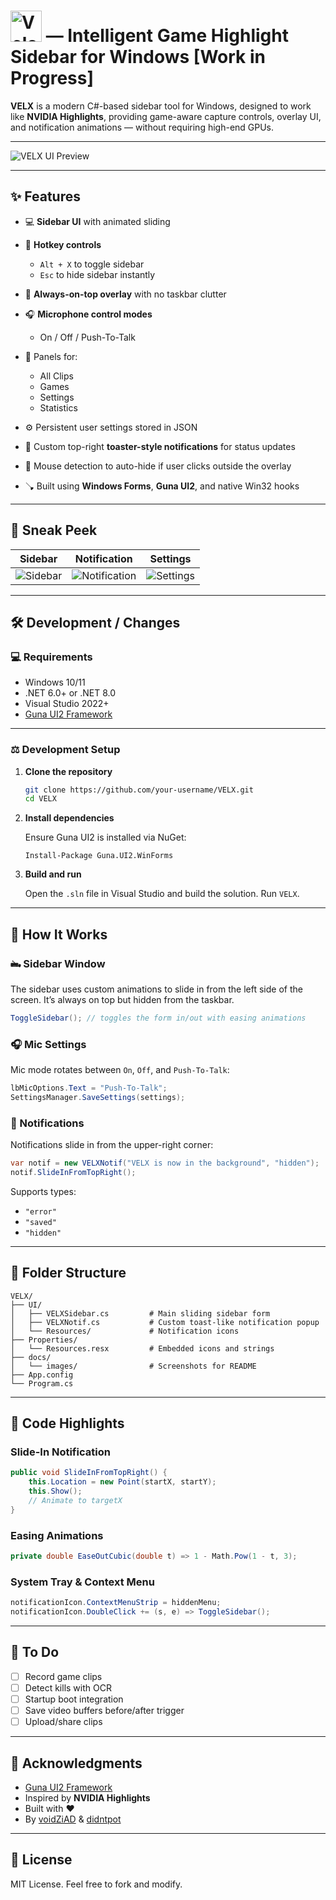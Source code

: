 # <img src="https://github.com/user-attachments/assets/abbe771b-a267-489b-9440-385d8f4b554d" alt="VeloraAI" width="50"/> — Intelligent Game Highlight Sidebar for Windows [Work in Progress]

**VELX** is a modern C#-based sidebar tool for Windows, designed to work like **NVIDIA Highlights**, providing game-aware capture controls, overlay UI, and notification animations — without requiring high-end GPUs.

---

![VELX UI Preview](https://github.com/user-attachments/assets/fc53885b-62d2-4438-baee-7e34a670573a)

---

## ✨ Features

* 💻 **Sidebar UI** with animated sliding
* 🔐 **Hotkey controls**

  * `Alt + X` to toggle sidebar
  * `Esc` to hide sidebar instantly
* 📌 **Always-on-top overlay** with no taskbar clutter
* 🎧 **Microphone control modes**

  * On / Off / Push-To-Talk
* 📁 Panels for:

  * All Clips
  * Games
  * Settings
  * Statistics
* ⚙️ Persistent user settings stored in JSON
* 💬 Custom top-right **toaster-style notifications** for status updates
* 👅 Mouse detection to auto-hide if user clicks outside the overlay
* 🪠 Built using **Windows Forms**, **Guna UI2**, and native Win32 hooks

---

## 📸 Sneak Peek

| Sidebar                             | Notification                                  | Settings                              |
| ----------------------------------- | --------------------------------------------- | ------------------------------------- |
| ![Sidebar](https://github.com/user-attachments/assets/fc53885b-62d2-4438-baee-7e34a670573a) | ![Notification](https://github.com/user-attachments/assets/25b304dd-62bb-454e-89c6-c519bb7e6ef9) | ![Settings](https://github.com/user-attachments/assets/67d10aa2-bae7-47a2-acc4-577b27be7e6b) |

---

## 🛠️ Development / Changes

### 💻 Requirements

* Windows 10/11
* .NET 6.0+ or .NET 8.0
* Visual Studio 2022+
* [Guna UI2 Framework](https://www.nuget.org/packages/Guna.UI2.WinForms/)

---

### ⚖️ Development Setup

1. **Clone the repository**

   ```bash
   git clone https://github.com/your-username/VELX.git
   cd VELX
   ```

2. **Install dependencies**

   Ensure Guna UI2 is installed via NuGet:

   ```
   Install-Package Guna.UI2.WinForms
   ```

3. **Build and run**

   Open the `.sln` file in Visual Studio and build the solution. Run `VELX`.

---

## 🧠 How It Works

### 🖦 Sidebar Window

The sidebar uses custom animations to slide in from the left side of the screen. It’s always on top but hidden from the taskbar.

```csharp
ToggleSidebar(); // toggles the form in/out with easing animations
```

### 🎧 Mic Settings

Mic mode rotates between `On`, `Off`, and `Push-To-Talk`:

```csharp
lbMicOptions.Text = "Push-To-Talk";
SettingsManager.SaveSettings(settings);
```

### 🔔 Notifications

Notifications slide in from the upper-right corner:

```csharp
var notif = new VELXNotif("VELX is now in the background", "hidden");
notif.SlideInFromTopRight();
```

Supports types:

* `"error"`
* `"saved"`
* `"hidden"`

---

## 📁 Folder Structure

```
VELX/
├── UI/
│   ├── VELXSidebar.cs         # Main sliding sidebar form
│   ├── VELXNotif.cs           # Custom toast-like notification popup
│   └── Resources/             # Notification icons
├── Properties/
│   └── Resources.resx         # Embedded icons and strings
├── docs/
│   └── images/                # Screenshots for README
├── App.config
└── Program.cs
```

---

## 🧹 Code Highlights

### Slide-In Notification

```csharp
public void SlideInFromTopRight() {
    this.Location = new Point(startX, startY);
    this.Show();
    // Animate to targetX
}
```

### Easing Animations

```csharp
private double EaseOutCubic(double t) => 1 - Math.Pow(1 - t, 3);
```

### System Tray & Context Menu

```csharp
notificationIcon.ContextMenuStrip = hiddenMenu;
notificationIcon.DoubleClick += (s, e) => ToggleSidebar();
```

---

## 🚧 To Do

* [ ] Record game clips
* [ ] Detect kills with OCR
* [ ] Startup boot integration
* [ ] Save video buffers before/after trigger
* [ ] Upload/share clips

---

## 🙌 Acknowledgments

* [Guna UI2 Framework](https://www.nuget.org/packages/Guna.UI2.WinForms/)
* Inspired by **NVIDIA Highlights**
* Built with ❤
* By [voidZiAD](https://github.com/voidZiAD) & [didntpot](https://github.com/didntpot)

---

## 📄 License

MIT License. Feel free to fork and modify.
